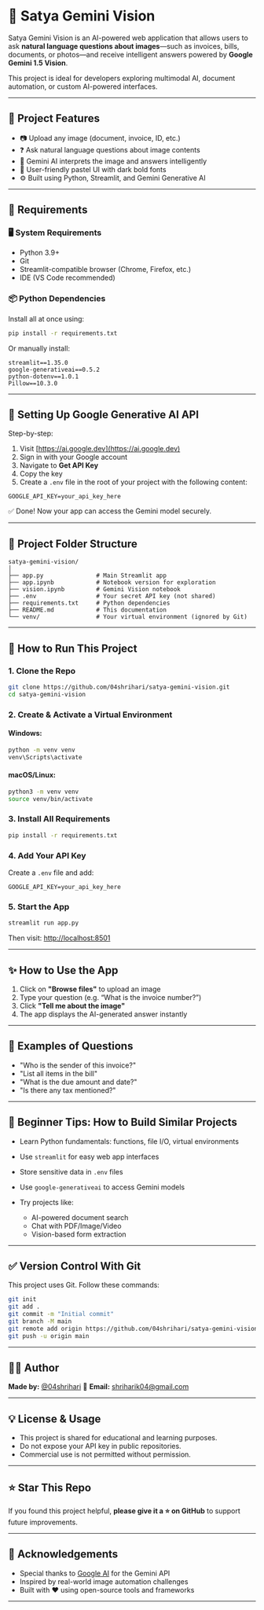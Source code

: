 # 🧠 Satya Gemini Vision

Satya Gemini Vision is an AI-powered web application that allows users to ask **natural language questions about images**—such as invoices, bills, documents, or photos—and receive intelligent answers powered by **Google Gemini 1.5 Vision**.

This project is ideal for developers exploring multimodal AI, document automation, or custom AI-powered interfaces.

---

## 📌 Project Features

- 📷 Upload any image (document, invoice, ID, etc.)
- ❓ Ask natural language questions about image contents
- 🤖 Gemini AI interprets the image and answers intelligently
- 🎨 User-friendly pastel UI with dark bold fonts
- ⚙️ Built using Python, Streamlit, and Gemini Generative AI

---

## 🔧 Requirements

### 🖥 System Requirements

- Python 3.9+
- Git
- Streamlit-compatible browser (Chrome, Firefox, etc.)
- IDE (VS Code recommended)

### 📦 Python Dependencies

Install all at once using:

```bash
pip install -r requirements.txt
````

Or manually install:

```
streamlit==1.35.0
google-generativeai==0.5.2
python-dotenv==1.0.1
Pillow==10.3.0
```

---

## 🔐 Setting Up Google Generative AI API

Step-by-step:

1. Visit [https://ai.google.dev](https://ai.google.dev)
2. Sign in with your Google account
3. Navigate to **Get API Key**
4. Copy the key
5. Create a `.env` file in the root of your project with the following content:

```env
GOOGLE_API_KEY=your_api_key_here
```

✅ Done! Now your app can access the Gemini model securely.

---

## 🧰 Project Folder Structure

```
satya-gemini-vision/
│
├── app.py               # Main Streamlit app
├── app.ipynb            # Notebook version for exploration
├── vision.ipynb         # Gemini Vision notebook
├── .env                 # Your secret API key (not shared)
├── requirements.txt     # Python dependencies
├── README.md            # This documentation
└── venv/                # Your virtual environment (ignored by Git)
```

---

## 🚀 How to Run This Project

### 1. Clone the Repo

```bash
git clone https://github.com/04shrihari/satya-gemini-vision.git
cd satya-gemini-vision
```

### 2. Create & Activate a Virtual Environment

#### Windows:

```bash
python -m venv venv
venv\Scripts\activate
```

#### macOS/Linux:

```bash
python3 -m venv venv
source venv/bin/activate
```

### 3. Install All Requirements

```bash
pip install -r requirements.txt
```

### 4. Add Your API Key

Create a `.env` file and add:

```env
GOOGLE_API_KEY=your_api_key_here
```

### 5. Start the App

```bash
streamlit run app.py
```

Then visit: [http://localhost:8501](http://localhost:8501)

---

## ✨ How to Use the App

1. Click on **"Browse files"** to upload an image
2. Type your question (e.g. “What is the invoice number?”)
3. Click **"Tell me about the image"**
4. The app displays the AI-generated answer instantly

---

## 🧠 Examples of Questions

* "Who is the sender of this invoice?"
* "List all items in the bill"
* "What is the due amount and date?"
* "Is there any tax mentioned?"

---

## 📘 Beginner Tips: How to Build Similar Projects

* Learn Python fundamentals: functions, file I/O, virtual environments
* Use `streamlit` for easy web app interfaces
* Store sensitive data in `.env` files
* Use `google-generativeai` to access Gemini models
* Try projects like:

  * AI-powered document search
  * Chat with PDF/Image/Video
  * Vision-based form extraction

---

## ✅ Version Control With Git

This project uses Git. Follow these commands:

```bash
git init
git add .
git commit -m "Initial commit"
git branch -M main
git remote add origin https://github.com/04shrihari/satya-gemini-vision.git
git push -u origin main
```

---

## 🧑‍💻 Author

**Made by:** [@04shrihari](https://github.com/04shrihari)
📧 **Email:** [shriharik04@gmail.com](mailto:shriharik04@gmail.com)

---

## 💡 License & Usage

* This project is shared for educational and learning purposes.
* Do not expose your API key in public repositories.
* Commercial use is not permitted without permission.

---

## ⭐ Star This Repo

If you found this project helpful, **please give it a ⭐ on GitHub** to support future improvements.

---

## 🙏 Acknowledgements

* Special thanks to [Google AI](https://ai.google.dev) for the Gemini API
* Inspired by real-world image automation challenges
* Built with ❤️ using open-source tools and frameworks

---